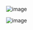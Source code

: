 
![image](https://gyazo.com/8246273e9eb69a92c0a6cc329116b1a3/thumb/1000)

![image](https://gyazo.com/67eeee87f99f16c27a6ea376620ff168/thumb/1000)
